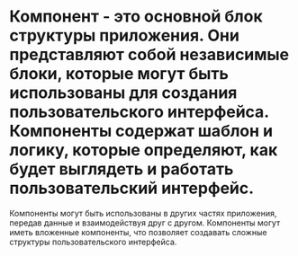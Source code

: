 
# Компонент - это основной блок структуры приложения. Они представляют собой независимые блоки, которые могут быть использованы для создания пользовательского интерфейса. Компоненты содержат шаблон и логику, которые определяют, как будет выглядеть и работать пользовательский интерфейс.

Компоненты могут быть использованы в других частях приложения, передав данные и взаимодействуя друг с другом. Компоненты могут иметь вложенные компоненты, что позволяет создавать сложные структуры пользовательского интерфейса.